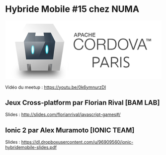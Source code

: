 # Hybride Mobile #15 chez NUMA

![](./cordova-meetup.jpeg)

Vidéo du meetup : https://youtu.be/0k6ymnurzDI

## Jeux Cross-platform par Florian Rival [BAM LAB]

Slides : http://slides.com/florianrival/javascript-games#/

## Ionic 2 par Alex Muramoto [IONIC TEAM]

Slides : https://dl.dropboxusercontent.com/u/96909560/ionic-hybridemobile-slides.pdf
